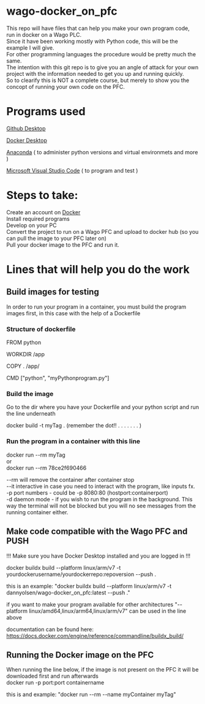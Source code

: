 # wago-docker_on_pfc
This repo will have files that can help you make your own program code, run in docker on a Wago PLC. \
Since it have been working mostly with Python code, this will be the example I will give. \
For other programming languages the procedure would be pretty much the same. \
The intention with this git repo is to give you an angle of attack for your own project with the information needed to get you up and running quickly.\
So to clearify this is NOT a complete course, but merely to show you the concopt of running your own code on the PFC.

# Programs used
[Github Desktop](https://desktop.github.com/)

[Docker Desktop](https://docs.docker.com/desktop/windows/install/)

[Anaconda](https://www.anaconda.com/products/distribution) ( to administer python versions and virtual environmets and more )

[Microsoft Visual Studio Code](https://code.visualstudio.com/) ( to program and test )

# Steps to take:
Create an account on [Docker](https://www.docker.com/) \
Install required programs \
Develop on your PC \
Convert the project to run on a Wago PFC and upload to docker hub (so you can pull the image to your PFC later on) \
Pull your docker image to the PFC and run it.

# Lines that will help you do the work
## Build images for testing
In order to run your program in a container, you must build the program images first, in this case with the help of a Dockerfile

### Structure of dockerfile
FROM python       

WORKDIR /app      

COPY . /app/      

CMD ["python", "myPythonprogram.py"]

### Build the image
Go to the dir where you have your Dockerfile and your python script and run the line underneath

docker build -t myTag . (remember the dot!! . . . . . . . )

### Run the program in a container with this line
docker run --rm myTag \
or \
docker run --rm 78ce2f690466

--rm will remove the container after container stop \
--it interactive in case you need to interact with the program, like inputs fx. \
-p port numbers - could be -p 8080:80 (hostport:containerport) \
-d daemon mode - if you wish to run the program in the background. This way the terminal will not be blocked but you will no see messages from the running container either.

## Make code compatible with the Wago PFC and PUSH
!!! Make sure you have Docker Desktop installed and you are logged in !!!

docker buildx build --platform linux/arm/v7 -t yourdockerusername/yourdockerrepo:repoversion --push .

this is an example: "docker buildx build --platform linux/arm/v7 -t dannyolsen/wago-docker_on_pfc:latest --push ."

if you want to make your program available for other architectures "--platform linux/amd64,linux/arm64,linux/arm/v7" can be used in the line above

documentation can be found here: https://docs.docker.com/engine/reference/commandline/buildx_build/

## Running the Docker image on the PFC
When running the line below, if the image is not present on the PFC it will be downloaded first and run afterwards \
docker run -p port:port containername

this is and example: "docker run --rm --name myContainer myTag"
